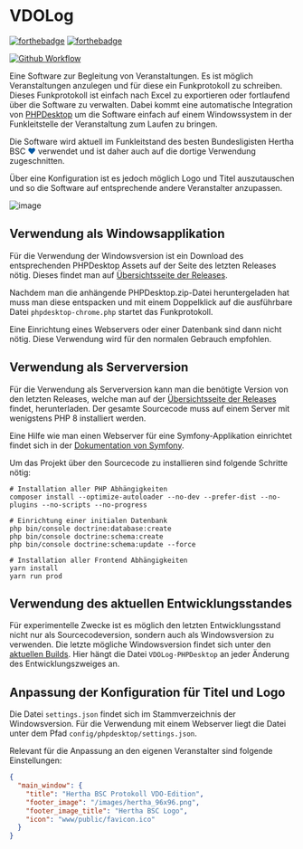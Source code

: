 # VDOLog

[![forthebadge](https://forthebadge.com/images/badges/powered-by-coffee.svg)](https://forthebadge.com)
[![forthebadge](https://forthebadge.com/images/badges/built-with-love.svg)](https://forthebadge.com)

[![Github Workflow](https://github.com/DZunke/VDOLog/workflows/CI/badge.svg)](https://github.com/DZunke/VDOLog/actions?query=workflow%3ACI)

Eine Software zur Begleitung von Veranstaltungen. Es ist möglich Veranstaltungen
anzulegen und für diese ein Funkprotokoll zu schreiben. Dieses Funkprotokoll 
ist einfach nach Excel zu exportieren oder fortlaufend über die Software zu 
verwalten. Dabei kommt eine automatische Integration von [PHPDesktop](https://github.com/cztomczak/phpdesktop)
um die Software einfach auf einem Windowssystem in der Funkleitstelle der
Veranstaltung zum Laufen zu bringen. 

Die Software wird aktuell im Funkleitstand des besten Bundesligisten Hertha BSC 
<span style="color:#0058a3">❤</span> verwendet und ist daher auch auf die dortige 
Verwendung zugeschnitten. 

Über eine Konfiguration ist es jedoch möglich Logo und Titel auszutauschen und so 
die Software auf entsprechende andere Veranstalter anzupassen.

![image](https://user-images.githubusercontent.com/1244235/108864533-92c74380-75f2-11eb-8c4a-31602e31e50b.png)

## Verwendung als Windowsapplikation

Für die Verwendung der Windowsversion ist ein Download des entsprechenden 
PHPDesktop Assets auf der Seite des letzten Releases nötig. 
Dieses findet man auf [Übersichtsseite der Releases](https://github.com/DZunke/VDOLog/releases/latest).

Nachdem man die anhängende PHPDesktop.zip-Datei heruntergeladen hat muss man diese 
entspacken und mit einem Doppelklick auf die ausführbare Datei `phpdesktop-chrome.php` startet
das Funkprotokoll. 

Eine Einrichtung eines Webservers oder einer Datenbank sind dann nicht nötig. Diese Verwendung
wird für den normalen Gebrauch empfohlen. 

## Verwendung als Serverversion

Für die Verwendung als Serverversion kann man die benötigte Version von den letzten Releases, 
welche man auf der [Übersichtsseite der Releases](https://github.com/DZunke/VDOLog/releases/latest) findet, 
herunterladen. Der gesamte Sourcecode muss auf einem Server mit wenigstens PHP 8 installiert werden. 

Eine Hilfe wie man einen Webserver für eine Symfony-Applikation einrichtet findet sich in der 
[Dokumentation von Symfony](https://symfony.com/doc/current/setup/web_server_configuration.html). 

Um das Projekt über den Sourcecode zu installieren sind folgende Schritte nötig:

```shell script
# Installation aller PHP Abhängigkeiten
composer install --optimize-autoloader --no-dev --prefer-dist --no-plugins --no-scripts --no-progress

# Einrichtung einer initialen Datenbank
php bin/console doctrine:database:create
php bin/console doctrine:schema:create
php bin/console doctrine:schema:update --force

# Installation aller Frontend Abhängigkeiten
yarn install
yarn run prod
```

## Verwendung des aktuellen Entwicklungsstandes

Für experimentelle Zwecke ist es möglich den letzten Entwicklungsstand nicht nur als Sourcecodeversion, 
sondern auch als Windowsversion zu verwenden. Die letzte mögliche Windowsversion findet sich unter den
[aktuellen Builds](https://github.com/DZunke/VDOLog/actions/workflows/build.yml?query=workflow%3ABuild). 
Hier hängt die Datei `VDOLog-PHPDesktop` an jeder Änderung des Entwicklungszweiges an. 

## Anpassung der Konfiguration für Titel und Logo

Die Datei `settings.json` findet sich im Stammverzeichnis der Windowsversion. Für die Verwendung mit einem Webserver
liegt die Datei unter dem Pfad `config/phpdesktop/settings.json`. 

Relevant für die Anpassung an den eigenen Veranstalter sind folgende Einstellungen:

```json
{
  "main_window": {
    "title": "Hertha BSC Protokoll VDO-Edition", 
    "footer_image": "/images/hertha_96x96.png",
    "footer_image_title": "Hertha BSC Logo",
    "icon": "www/public/favicon.ico"
  }
}
```
